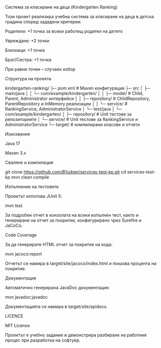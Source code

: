Система за класиране на деца (Kindergarten Ranking)

Този проект реализира учебна система за класиране на деца в детска градина според зададени критерии:

Родители: +1 точка за всеки работещ родител на детето

Увреждане: +2 точки

Близнаци: +1 точка

Брат/Сестра: +1 точка

При равни точки – случаен избор

Структура на проекта

kindergarten-ranking/
├─ pom.xml                  # Maven конфигурация
├─ src
│  ├─ main/java
│  │  └─ com/example/kindergarten/
│  │     ├─ model/         # Child, Parent, Administrator интерфейси
│  │     ├─ repository/    # ChildRepository, ParentRepository и InMemory реализации
│  │     └─ service/       # RankingService, AdministratorService
│  └─ test/java
│     └─ com/example/kindergarten/
│        ├─ repository/    # Unit тестове за репозиториите
│        └─ service/       # Unit тестове за RankingService и AdministratorService
└─ target/                  # компилирани класове и отчети

Изисквания

Java 17

Maven 3.x

Сваляне и компилация

git clone https://github.com/B1udger/services-test-kp.git
cd services-test-kp
mvn clean compile

Изпълнение на тестовете

Проектът използва JUnit 5:

mvn test

За подробен отчет в конзолата на всеки изпълнен тест, както и генериране на отчет за покритие, конфигурирано чрез Surefire и JaCoCo.

Code Coverage

За да генерирате HTML отчет за покритие на кода:

mvn jacoco:report

Отчетът се намира в target/site/jacoco/index.html и показва процента на покритие.

Документация

Автоматично генерирана JavaDoc документация:

mvn javadoc:javadoc

Документацията се намира в target/site/apidocs.

LICENCE

MIT License

Проектът е учебно задание и демонстрира разбиране на работния процес при разработка на софтуер.
